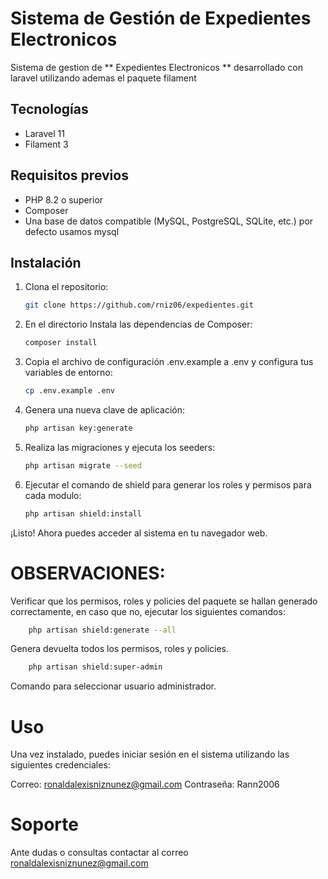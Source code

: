 # Sistema de Gestión de Expedientes Electronicos

Sistema de gestion de ** Expedientes Electronicos ** desarrollado con laravel utilizando ademas el paquete filament

## Tecnologías
- Laravel 11
- Filament 3 

## Requisitos previos

- PHP 8.2 o superior
- Composer
- Una base de datos compatible (MySQL, PostgreSQL, SQLite, etc.) por defecto usamos mysql

## Instalación

1. Clona el repositorio:

    ```bash
    git clone https://github.com/rniz06/expedientes.git
    ```

2. En el directorio Instala las dependencias de Composer:
    ```bash
    composer install
    ```

3. Copia el archivo de configuración .env.example a .env y configura tus variables de entorno:
    ```bash
    cp .env.example .env
    ```

4. Genera una nueva clave de aplicación:
    ```bash
    php artisan key:generate
    ```

5. Realiza las migraciones y ejecuta los seeders:
    ```bash
    php artisan migrate --seed
    ```

6. Ejecutar el comando de shield para generar los roles y permisos para cada modulo:
    ```bash
    php artisan shield:install
    ```

¡Listo! Ahora puedes acceder al sistema en tu navegador web.

# OBSERVACIONES:

Verificar que los permisos, roles y policies del paquete se hallan generado correctamente, en caso que no, ejecutar los siguientes comandos:

```bash
    php artisan shield:generate --all
```
Genera devuelta todos los permisos, roles y policies.

```bash
    php artisan shield:super-admin
```

Comando para seleccionar usuario administrador.

# Uso

Una vez instalado, puedes iniciar sesión en el sistema utilizando las siguientes credenciales:

Correo: ronaldalexisniznunez@gmail.com
Contraseña: Rann2006

# Soporte

Ante dudas o consultas contactar al correo ronaldalexisniznunez@gmail.com